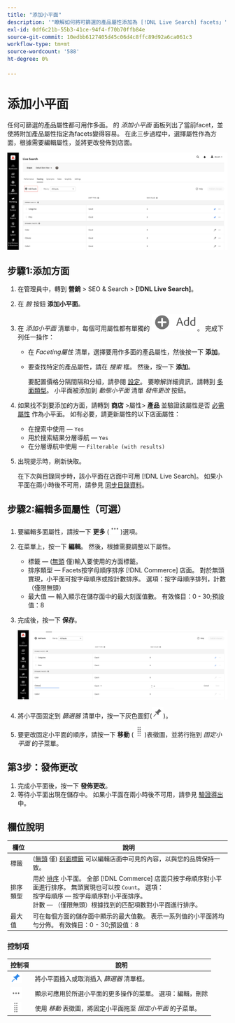 ```yaml
---
title: "添加小平面"
description: '"瞭解如何將可篩選的產品屬性添加為 [!DNL Live Search] facets」'
exl-id: 0df6c21b-55b3-41ce-94f4-f70b70ffb84e
source-git-commit: 10edbb6127405d45c06d4c8ffc89d92a6ca061c3
workflow-type: tm+mt
source-wordcount: '588'
ht-degree: 0%

---
```


# 添加小平面

任何可篩選的產品屬性都可用作多面。 的 *添加小平面* 面板列出了當前facet，並使將附加產品屬性指定為facets變得容易。 在此三步過程中，選擇屬性作為方面，根據需要編輯屬性，並將更改發佈到店面。

![Faceting工作區](assets/facets-add.png)

## 步驟1:添加方面

1. 在管理員中，轉到 **營銷** > SEO &amp; Search > **[!DNL Live Search]**。
1. 在 *臉* 按鈕 **添加小平面**。
1. 在 *添加小平面* 清單中，每個可用屬性都有單獨的 ![「添加」按鈕](assets/btn-add.png)。 完成下列任一操作：

   * 在 *Faceting屬性* 清單，選擇要用作多面的產品屬性，然後按一下 **添加**。
   * 要查找特定的產品屬性，請在 *搜索* 框。 然後，按一下 **添加**。

      要配置價格分隔間隔和分組，請參閱 [設定](settings.md)。 要瞭解詳細資訊，請轉到 [多面類型](facets-type.md)。
小平面被添加到 *動態小平面* 清單 *發佈更改* 按鈕。

1. 如果找不到要添加的方面，請轉到 **商店** >屬性> **產品** 並驗證該屬性是否 [必需屬性](facets.md) 作為小平面。 如有必要，請更新屬性的以下店面屬性：

   * 在搜索中使用 —  `Yes`
   * 用於搜索結果分層導航 —  `Yes`
   * 在分層導航中使用 —  `Filterable (with results)`

1. 出現提示時，刷新快取。

   在下次與目錄同步時，該小平面在店面中可用 [!DNL Live Search]。 如果小平面在兩小時後不可用，請參見 [同步目錄資料](install.md#synchronize-catalog-data)。

## 步驟2:編輯多面屬性（可選）

1. 要編輯多面屬性，請按一下 **更多** (![更多選擇器](assets/btn-more.png))選項。
1. 在菜單上，按一下 **編輯**。 然後，根據需要調整以下屬性。

   * 標籤 — ([無頭](facets-type.md) 僅)輸入要使用的方面標籤。
   * 排序類型 — Facets按字母順序排序 [!DNL Commerce] 店面。 對於無頭實現，小平面可按字母順序或按計數排序。 選項：按字母順序排列，計數（僅限無頭）
   * 最大值 — 輸入顯示在儲存面中的最大刻面值數。 有效條目：0 - 30;預設值：8

1. 完成後，按一下 **保存**。

   ![Faceting工作區](assets/facet-edit.png)

1. 將小平面固定到 *篩選器* 清單中，按一下灰色圖釘(![銷釘選擇器](assets/btn-pin-gray.png))。
1. 要更改固定小平面的順序，請按一下 **移動** (![移動選擇器](assets/btn-move.png))表徵圖，並將行拖到 *固定小平面* 的子菜單。

## 第3步：發佈更改

1. 完成小平面後，按一下 **發佈更改**。
1. 等待小平面出現在儲存中。
如果小平面在兩小時後不可用，請參見 [驗證導出](install.md#synchronize-catalog-data) 中。

## 欄位說明

| 欄位 | 說明 |
|--- |--- |
| 標籤 | ([無頭](facets-type.md) 僅) [刻面標籤](facets-type.md) 可以編輯店面中可見的內容，以與您的品牌保持一致。 |
| 排序類型 | 用於 [排序](facets-type.md) 小平面。 全部 [!DNL Commerce] 店面只按字母順序對小平面進行排序。 無頭實現也可以按 `Count`。 選項：<br />按字母順序 — 按字母順序對小平面排序。<br />計數 — （僅限無頭）根據找到的匹配項數對小平面進行排序。 |
| 最大值 | 可在每個方面的儲存面中顯示的最大值數。 表示一系列值的小平面將均勻分佈。 有效條目：0 - 30;預設值：8 |

### 控制項

| 控制項 | 說明 |
|--- |--- |
| ![銷釘選擇器](assets/btn-pin-blue.png) | 將小平面插入或取消插入 *篩選器* 清單框。 |
| ![更多選擇器](assets/btn-more.png) | 顯示可應用於所選小平面的更多操作的菜單。 選項：編輯，刪除 |
| ![移動選擇器](assets/btn-move.png) | 使用 *移動* 表徵圖，將固定小平面拖至 *固定小平面* 的子菜單。 |
